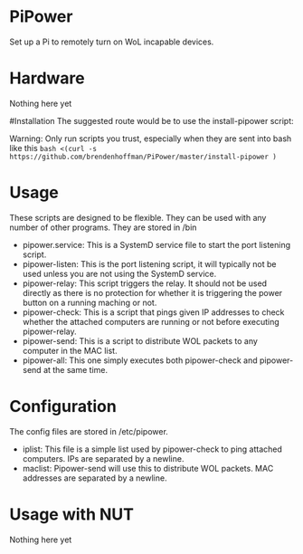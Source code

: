 # PiPower
Set up a Pi to remotely turn on WoL incapable devices.

# Hardware
Nothing here yet

#Installation
The suggested route would be to use the install-pipower script: 

Warning: Only run scripts you trust, especially when they are sent into bash like this
`bash <(curl -s https://github.com/brendenhoffman/PiPower/master/install-pipower )`

# Usage
These scripts are designed to be flexible. They can be used with any number of other programs. They are stored in /bin
* pipower.service: This is a SystemD service file to start the port listening script.
* pipower-listen: This is the port listening script, it will typically not be used unless you are not using the SystemD service.
* pipower-relay: This script triggers the relay. It should not be used directly as there is no protection for whether it is triggering the power button on a running maching or not.
* pipower-check: This is a script that pings given IP addresses to check whether the attached computers are running or not before executing pipower-relay.
* pipower-send: This is a script to distribute WOL packets to any computer in the MAC list.
* pipower-all: This one simply executes both pipower-check and pipower-send at the same time.

# Configuration
The config files are stored in /etc/pipower.
* iplist: This file is a simple list used by pipower-check to ping attached computers. IPs are separated by a newline.
* maclist: Pipower-send will use this to distribute WOL packets. MAC addresses are separated by a newline.

# Usage with NUT
Nothing here yet
